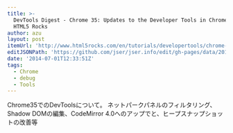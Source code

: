 ```yaml
---
title: >-
  DevTools Digest - Chrome 35: Updates to the Developer Tools in Chrome 35 -
  HTML5 Rocks
author: azu
layout: post
itemUrl: 'http://www.html5rocks.com/en/tutorials/developertools/chrome-35/'
editJSONPath: 'https://github.com/jser/jser.info/edit/gh-pages/data/2014/07/index.json'
date: '2014-07-01T12:33:51Z'
tags:
  - Chrome
  - debug
  - Tools
---
```

Chrome35でのDevToolsについて。
ネットパークパネルのフィルタリング、Shadow DOMの編集、CodeMirror 4.0へのアップでと、ヒープスナップショットの改善等
